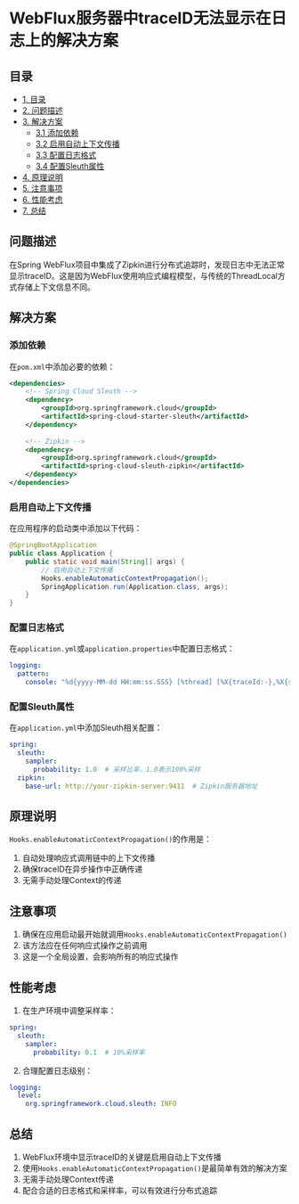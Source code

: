 # WebFlux服务器中traceID无法显示在日志上的解决方案

## 目录
- [1. 目录](#目录)
- [2. 问题描述](#问题描述)
- [3. 解决方案](#解决方案)
    - [3.1 添加依赖](#添加依赖)
    - [3.2 启用自动上下文传播](#启用自动上下文传播)
    - [3.3 配置日志格式](#配置日志格式)
    - [3.4 配置Sleuth属性](#配置sleuth属性)
- [4. 原理说明](#原理说明)
- [5. 注意事项](#注意事项)
- [6. 性能考虑](#性能考虑)
- [7. 总结](#总结)



## 问题描述

在Spring WebFlux项目中集成了Zipkin进行分布式追踪时，发现日志中无法正常显示traceID。这是因为WebFlux使用响应式编程模型，与传统的ThreadLocal方式存储上下文信息不同。

## 解决方案

### 添加依赖

在`pom.xml`中添加必要的依赖：

```xml
<dependencies>
    <!-- Spring Cloud Sleuth -->
    <dependency>
        <groupId>org.springframework.cloud</groupId>
        <artifactId>spring-cloud-starter-sleuth</artifactId>
    </dependency>
    
    <!-- Zipkin -->
    <dependency>
        <groupId>org.springframework.cloud</groupId>
        <artifactId>spring-cloud-sleuth-zipkin</artifactId>
    </dependency>
</dependencies>
```

### 启用自动上下文传播

在应用程序的启动类中添加以下代码：

```java
@SpringBootApplication
public class Application {
    public static void main(String[] args) {
        // 启用自动上下文传播
        Hooks.enableAutomaticContextPropagation();
        SpringApplication.run(Application.class, args);
    }
}
```

### 配置日志格式

在`application.yml`或`application.properties`中配置日志格式：

```yaml
logging:
  pattern:
    console: "%d{yyyy-MM-dd HH:mm:ss.SSS} [%thread] [%X{traceId:-},%X{spanId:-}] %-5level %logger{36} - %msg%n"
```

### 配置Sleuth属性

在`application.yml`中添加Sleuth相关配置：

```yaml
spring:
  sleuth:
    sampler:
      probability: 1.0  # 采样比率，1.0表示100%采样
  zipkin:
    base-url: http://your-zipkin-server:9411  # Zipkin服务器地址
```

## 原理说明

`Hooks.enableAutomaticContextPropagation()`的作用是：
1. 自动处理响应式调用链中的上下文传播
2. 确保traceID在异步操作中正确传递
3. 无需手动处理Context的传递

## 注意事项

1. 确保在应用启动最开始就调用`Hooks.enableAutomaticContextPropagation()`
2. 该方法应在任何响应式操作之前调用
3. 这是一个全局设置，会影响所有的响应式操作

## 性能考虑

1. 在生产环境中调整采样率：
```yaml
spring:
  sleuth:
    sampler:
      probability: 0.1  # 10%采样率
```

2. 合理配置日志级别：
```yaml
logging:
  level:
    org.springframework.cloud.sleuth: INFO
```

## 总结

1. WebFlux环境中显示traceID的关键是启用自动上下文传播
2. 使用`Hooks.enableAutomaticContextPropagation()`是最简单有效的解决方案
3. 无需手动处理Context传递
4. 配合合适的日志格式和采样率，可以有效进行分布式追踪